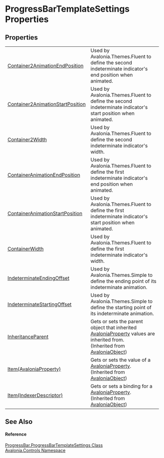 # ProgressBarTemplateSettings Properties




## Properties
<table>
<tr>
<td><a href="P_Avalonia_Controls_ProgressBar_ProgressBarTemplateSettings_Container2AnimationEndPosition">Container2AnimationEndPosition</a></td>
<td>Used by Avalonia.Themes.Fluent to define the second indeterminate indicator's end position when animated.</td>
</tr>
<tr>
<td><a href="P_Avalonia_Controls_ProgressBar_ProgressBarTemplateSettings_Container2AnimationStartPosition">Container2AnimationStartPosition</a></td>
<td>Used by Avalonia.Themes.Fluent to define the second indeterminate indicator's start position when animated.</td>
</tr>
<tr>
<td><a href="P_Avalonia_Controls_ProgressBar_ProgressBarTemplateSettings_Container2Width">Container2Width</a></td>
<td>Used by Avalonia.Themes.Fluent to define the second indeterminate indicator's width.</td>
</tr>
<tr>
<td><a href="P_Avalonia_Controls_ProgressBar_ProgressBarTemplateSettings_ContainerAnimationEndPosition">ContainerAnimationEndPosition</a></td>
<td>Used by Avalonia.Themes.Fluent to define the first indeterminate indicator's end position when animated.</td>
</tr>
<tr>
<td><a href="P_Avalonia_Controls_ProgressBar_ProgressBarTemplateSettings_ContainerAnimationStartPosition">ContainerAnimationStartPosition</a></td>
<td>Used by Avalonia.Themes.Fluent to define the first indeterminate indicator's start position when animated.</td>
</tr>
<tr>
<td><a href="P_Avalonia_Controls_ProgressBar_ProgressBarTemplateSettings_ContainerWidth">ContainerWidth</a></td>
<td>Used by Avalonia.Themes.Fluent to define the first indeterminate indicator's width.</td>
</tr>
<tr>
<td><a href="P_Avalonia_Controls_ProgressBar_ProgressBarTemplateSettings_IndeterminateEndingOffset">IndeterminateEndingOffset</a></td>
<td>Used by Avalonia.Themes.Simple to define the ending point of its indeterminate animation.</td>
</tr>
<tr>
<td><a href="P_Avalonia_Controls_ProgressBar_ProgressBarTemplateSettings_IndeterminateStartingOffset">IndeterminateStartingOffset</a></td>
<td>Used by Avalonia.Themes.Simple to define the starting point of its indeterminate animation.</td>
</tr>
<tr>
<td><a href="P_Avalonia_AvaloniaObject_InheritanceParent">InheritanceParent</a></td>
<td>Gets or sets the parent object that inherited <a href="T_Avalonia_AvaloniaProperty">AvaloniaProperty</a> values are inherited from.<br />(Inherited from <a href="T_Avalonia_AvaloniaObject">AvaloniaObject</a>)</td>
</tr>
<tr>
<td><a href="P_Avalonia_AvaloniaObject_Item">Item(AvaloniaProperty)</a></td>
<td>Gets or sets the value of a <a href="T_Avalonia_AvaloniaProperty">AvaloniaProperty</a>.<br />(Inherited from <a href="T_Avalonia_AvaloniaObject">AvaloniaObject</a>)</td>
</tr>
<tr>
<td><a href="P_Avalonia_AvaloniaObject_Item_1">Item(IndexerDescriptor)</a></td>
<td>Gets or sets a binding for a <a href="T_Avalonia_AvaloniaProperty">AvaloniaProperty</a>.<br />(Inherited from <a href="T_Avalonia_AvaloniaObject">AvaloniaObject</a>)</td>
</tr>
</table>

## See Also


#### Reference
<a href="T_Avalonia_Controls_ProgressBar_ProgressBarTemplateSettings">ProgressBar.ProgressBarTemplateSettings Class</a>  
<a href="N_Avalonia_Controls">Avalonia.Controls Namespace</a>  
